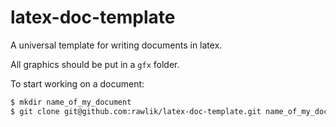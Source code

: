 # latex-doc-template
A universal template for writing documents in latex.

All graphics should be put in a `gfx` folder.

To start working on a document:
```bash
$ mkdir name_of_my_document
$ git clone git@github.com:rawlik/latex-doc-template.git name_of_my_document
```
